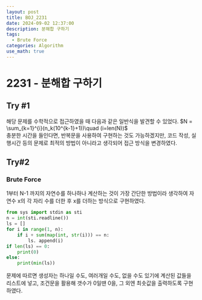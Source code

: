 ```yaml
---
layout: post
title: BOJ_2231
date: 2024-09-02 12:37:00
description: 분해합 구하기
tags: 
  - Brute Force
categories: Algorithm
use_math: true
---
```


# 2231 - 분해합 구하기
## Try #1
 해당 문제를 수학적으로 접근하였을 때 다음과 같은 일반식을 발견할 수 있었다.
$N = \sum_{k=1}^{i}(n_k(10^{k-1}+1))\quad (i=len(N))$  
충분한 시간을 들인다면, 반복문을 사용하여 구현하는 것도 가능하겠지만, 코드 작성, 실행시간 등의 문제로 최적의 방법이 아니라고 생각되어 접근 방식을 변경하였다.
## Try#2
### Brute Force
1부터 N-1 까지의 자연수를 하나하나 계산하는 것이 가장 간단한 방법이라 생각하여 자연수 x의 각 자리 수를 더한 후 x를 더하는 방식으로 구현하였다.
```python
from sys import stdin as sti
n = int(sti.readline())
ls = []
for i in range(1, n):
    if i + sum(map(int, str(i))) == n:
        ls. append(i)
if len(ls) == 0:
    print(0)
else:
    print(min(ls))
```
문제에 따르면 생성자는 하나일 수도, 여러개일 수도, 없을 수도 있기에 계산된 값들을 리스트에 넣고, 조건문을 활용해 갯수가 0일땐 0을, 그 외엔 최솟값을 출력하도록 구현하였다.
